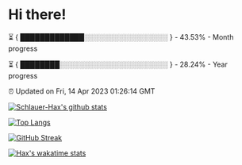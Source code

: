 # Hi there!

⏳ { █████████████░░░░░░░░░░░░░░░░░ } - 43.53% - Month progress

⏳ { ████████░░░░░░░░░░░░░░░░░░░░░░ } - 28.24% - Year progress

⏰ Updated on Fri, 14 Apr 2023 01:26:14 GMT


[![Schlauer-Hax's github stats](https://github-readme-stats.vercel.app/api?username=Schlauer-Hax&show_icons=true&theme=dark&count_private=true)](https://github.com/Schlauer-Hax)


[![Top Langs](https://github-readme-stats.vercel.app/api/top-langs/?username=Schlauer-Hax&layout=compact&theme=dark)](https://github.com/Schlauer-Hax?tab=repositories)

[![GitHub Streak](https://streak-stats.demolab.com?user=Schlauer-Hax&theme=dark)](https://git.io/streak-stats)

[![Hax's wakatime stats](https://github-readme-stats.vercel.app/api/wakatime?username=Hax&theme=dark)](https://wakatime.com/@Hax)

